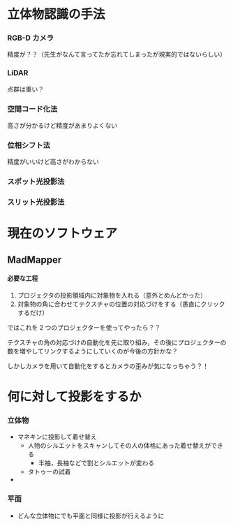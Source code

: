 # 立体物認識の手法

### RGB-D カメラ

精度が？？（先生がなんて言ってたか忘れてしまったが現実的ではないらしい）

### LiDAR

点群は重い？

### 空間コード化法

高さが分かるけど精度があまりよくない

### 位相シフト法

精度がいいけど高さがわからない

### スポット光投影法

### スリット光投影法

# 現在のソフトウェア

## MadMapper

#### 必要な工程

1. プロジェクタの投影領域内に対象物を入れる（意外とめんどかった）
1. 対象物の角に合わせてテクスチャの位置の対応づけをする（愚直にクリックするだけ）

ではこれを 2 つのプロジェクターを使ってやったら？？

テクスチャの角の対応づけの自動化を先に取り組み，その後にプロジェクターの数を増やしてリンクするようにしていくのが今後の方針かな？

しかしカメラを用いて自動化をするとカメラの歪みが気になっちゃう？！

# 何に対して投影をするか

### 立体物

- マネキンに投影して着せ替え
  - 人物のシルエットをスキャンしてその人の体格にあった着せ替えができる
    - 半袖，長袖などで割とシルエットが変わる
  - タトゥーの試着
-

### 平面

- どんな立体物にでも平面と同様に投影が行えるように
